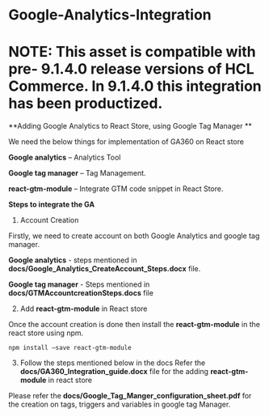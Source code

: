 # Google-Analytics-Integration

# NOTE:  This asset is compatible with pre- 9.1.4.0 release versions of HCL Commerce.  In 9.1.4.0 this integration has been productized.

**Adding Google Analytics to React Store, using Google Tag Manager **

We need the below things for implementation of GA360 on React store 

**Google analytics** – Analytics Tool 

**Google tag manager** – Tag Management. 

**react-gtm-module** – Integrate GTM code snippet in React Store. 

 
**Steps to integrate the GA**
1. Account Creation

Firstly, we need to create account on both Google Analytics and google tag manager. 

**Google analytics** - steps mentioned in **docs/Google_Analytics_CreateAccount_Steps.docx** file.

**Google tag manager** - Steps mentioned in **docs/GTMAccountcreationSteps.docs** file


2. Add **react-gtm-module** in React store

Once the account creation is done then install the **react-gtm-module** in the react store using npm. 

`npm install –save react-gtm-module`


3. Follow the steps mentioned below in the docs
 Refer the **docs/GA360_Integration_guide.docx** file for the adding **react-gtm-module** in react store

 Please refer the **docs/Google_Tag_Manger_configuration_sheet.pdf** for the creation on tags, triggers and variables in google tag Manager. 

